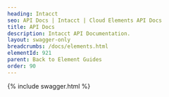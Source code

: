 ```yaml
---
heading: Intacct
seo: API Docs | Intacct | Cloud Elements API Docs
title: API Docs
description: Intacct API Documentation.
layout: swagger-only
breadcrumbs: /docs/elements.html
elementId: 921
parent: Back to Element Guides
order: 90
---
```


{% include swagger.html %}
